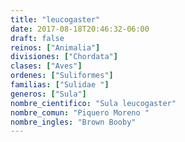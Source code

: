 ```yaml
---
title: "leucogaster"
date: 2017-08-18T20:46:32-06:00
draft: false
reinos: ["Animalia"]
divisiones: ["Chordata"]
clases: ["Aves"]
ordenes: ["Suliformes"]
familias: ["Sulidae "]
generos: ["Sula"]
nombre_cientifico: "Sula leucogaster"
nombre_comun: "Piquero Moreno "
nombre_ingles: "Brown Booby"
---
```

